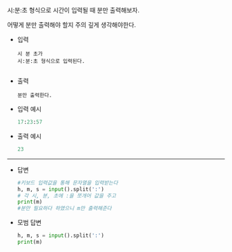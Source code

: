 시:분:초 형식으로 시간이 입력될 때 분만 출력해보자.

어떻게 분만 출력해야 할지 주의 깊게 생각해야한다.



- 입력

  ```
  시 분 초가
  시:분:초 형식으로 입력된다.
  
  
  ```

- 출력

  ```
  분만 출력한다.
  ```

- 입력 예시

  ``` python
  17:23:57
  ```

  

- 출력 예시

  ```python
  23
  ```

  

---

- 답변 

  ``` python
  #키보드 입력값을 통해 문자열을 입력받는다
  h, m, s = input().split(':')
  # 각 시, 분, 초에 :을 쪼개어 값을 주고
  print(m)
  #분만 필요하다 하였으니 m만 출력해준다
  ```

  

- 모범 답변

  ``` python
  h, m, s = input().split(':')
  print(m)
  
  
  ```

  